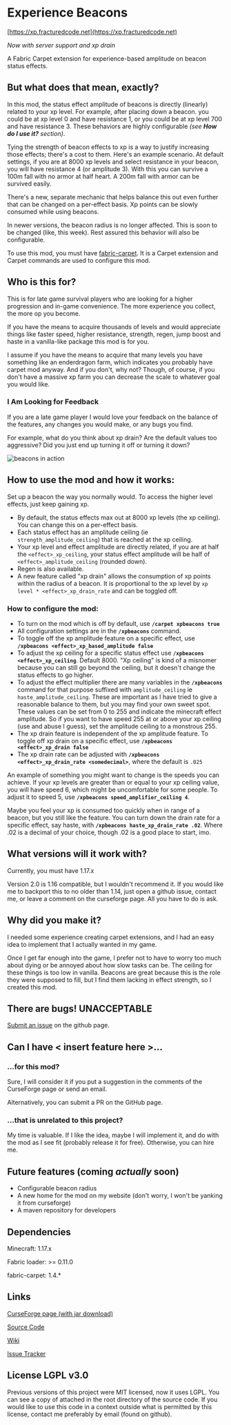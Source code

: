 
# Experience Beacons
[https://xp.fracturedcode.net](https://xp.fracturedcode.net)

*Now with server support and xp drain*

A Fabric Carpet extension for experience-based amplitude on beacon status effects.

## But what does that mean, exactly?
In this mod, the status effect amplitude of beacons is directly (linearly) related to your xp level. For example, after placing down a beacon. you could be at xp level 0 and have resistance 1, or you could be at xp level 700 and have resistance 3. These behaviors are highly configurable *(see **How do I use it?** section)*.

Tying the strength of beacon effects to xp is a way to justify increasing those effects; there's a cost to them. Here's an example scenario. At default settings, if you are at 8000 xp levels and select resistance in your beacon, you will have resistance 4 (or amplitude 3). With this you can survive a 100m fall with no armor at half heart. A 200m fall with armor can be survived easily.

There's a new, separate mechanic that helps balance this out even further that can be changed on a per-effect basis. Xp points can be slowly consumed while using beacons.

In newer versions, the beacon radius is no longer affected. This is soon to be changed (like, this week). Rest assured this behavior will also be configurable.

To use this mod, you must have [fabric-carpet](https://www.curseforge.com/minecraft/mc-mods/carpet). It is a Carpet extension and Carpet commands are used to configure this mod.

## Who is this for?
This is for late game survival players who are looking for a higher progression and in-game convenience. The more experience you collect, the more op you become.

If you have the means to acquire thousands of levels and would appreciate things like faster speed, higher resistance, strength, regen, jump boost and haste in a vanilla-like package this mod is for you.

I assume if you have the means to acquire that many levels you have something like an enderdragon farm, which indicates you probably have carpet mod anyway. And if you don't, why not? Though, of course, if you don't have a massive xp farm you can decrease the scale to whatever goal you would like.

### I Am Looking for Feedback
If you are a late game player I would love your feedback on the balance of the features, any changes you would make, or any bugs you find.

For example, what do you think about xp drain? Are the default values too aggressive? Did you just end up turning it off or turning it down?

![beacons in action](https://i.imgur.com/H4sapLl.png)

## How to use the mod and how it works:

Set up a beacon the way you normally would. To access the higher level effects, just keep gaining xp.

- By default, the status effects max out at 8000 xp levels (the xp ceiling). You can change this on a per-effect basis.
- Each status effect has an amplitude ceiling (ie `strength_amplitude_ceiling`) that is reached at the xp ceiling.
- Your xp level and effect amplitude are directly related, if you are at half the `<effect>_xp_ceiling`, your status effect amplitude will be half of `<effect>_amplitude_ceiling` (rounded down).
- Regen is also available.
- A new feature called "xp drain" allows the consumption of xp points within the radius of a beacon. It is proportional to the xp level by `xp level * <effect>_xp_drain_rate` and can be toggled off.

### How to configure the mod:
- To turn on the mod which is off by default, use **`/carpet xpbeacons true`**
- All configuration settings are in the **`/xpbeacons`** command.
- To toggle off the xp amplitude feature on a specific effect, use **`/xpbeacons <effect>_xp_based_amplitude false`**
- To adjust the xp ceiling for a specific status effect use **`/xpbeacons <effect>_xp_ceiling`**. Default 8000. "Xp ceiling" is kind of a misnomer because you can still go beyond the ceiling, but it doesn't change the status effects to go higher.
- To adjust the effect multiplier there are many variables in the **`/xpbeacons`** command for that purpose suffixed with `amplitude_ceiling` ie `haste_amplitude_ceiling`. These are important as I have tried to give a reasonable balance to them, but you may find your own sweet spot. These values can be set from 0 to 255 and indicate the minecraft effect amplitude. So if you want to have speed 255 at or above your xp ceiling (use and abuse I guess), set the amplitude ceiling to a monstrous 255.
- The xp drain feature is independent of the xp amplitude feature. To toggle off xp drain on a specific effect, use **`/xpbeacons <effect>_xp_drain false`**
- The xp drain rate can be adjusted with **`/xpbeacons <effect>_xp_drain_rate <somedecimal>`**, where the default is `.025`

An example of something you might want to change is the speeds you can achieve. If your xp levels are greater than or equal to your xp ceiling value, you will have speed 6, which might be uncomfortable for some people. To adjust it to speed 5, use **`/xpbeacons speed_amplifier_ceiling 4`**.

Maybe you feel your xp is consumed too quickly when in range of a beacon, but you still like the feature. You can turn down the drain rate for a specific effect, say haste, with **`/xpbeacons haste_xp_drain_rate .02`**. Where .02 is a decimal of your choice, though .02 is a good place to start, imo.

## What versions will it work with?
Currently, you must have 1.17.x

Version 2.0 is 1.16 compatible, but I wouldn't recommend it. If you would like me to backport this to no older than 1.14, just open a github issue, contact me, or leave a comment on the curseforge page. All you have to do is ask. 

## Why did you make it?
I needed some experience creating carpet extensions, and I had an easy idea to implement that I actually wanted in my game.

Once I get far enough into the game, I prefer not to have to worry too much about dying or be annoyed about how slow tasks can be. The ceiling for these things is too low in vanilla. Beacons are great because this is the role they were supposed to fill, but I find them lacking in effect strength, so I created this mod.

## There are bugs! UNACCEPTABLE
[Submit an issue](https://urlsl.me/xpBeaconsIssues) on the github page.

## Can I have < insert feature here >...
### ...for this mod?
Sure, I will consider it if you put a suggestion in the comments of the CurseForge page or send an email.

Alternatively, you can submit a PR on the GitHub page.

### ...that is unrelated to this project?
My time is valuable. If I like the idea, maybe I will implement it, and do with the mod as I see fit (probably release it for free). Otherwise, you can hire me.

## Future features (coming *actually* soon)
- Configurable beacon radius
- A new home for the mod on my website (don't worry, I won't be yanking it from curseforge)
- A maven repository for developers

## Dependencies
Minecraft: 1.17.x

Fabric loader: >= 0.11.0

fabric-carpet: 1.4.*

## Links
[CurseForge page (with jar download)](https://xp.fracturedcode.net)

[Source Code](https://urlsl.me/xpBeaconsSource)

[Wiki](https://urlsl.me/xpBeaconsWiki)

[Issue Tracker](https://urlsl.me/xpBeaconsIssues)


## License LGPL v3.0
Previous versions of this project were MIT licensed, now it uses LGPL. You can see a copy of attached in the root directory of the source code.
If you would like to use this code in a context outside what is permitted by this license, contact me preferably by email (found on github).